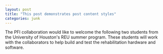 ```yaml
---
layout: post
title: "This post demonstrates post content styles"
categories: junk
---
```


  The PFI collaboration would like to welcome the following two students from the University of Houston's REU summer program. These students will work with the collaborators to help build and test the rehabilitation hardware and software.
